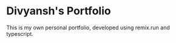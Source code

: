 # Divyansh's Portfolio
This is my own personal portfolio, developed using remix.run and typescript.
